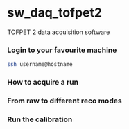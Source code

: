 # sw_daq_tofpet2
TOFPET 2 data acquisition software

### Login to your favourite machine
```sh
ssh username@hostname
```



### How to acquire a run




### From raw to different reco modes




### Run the calibration
